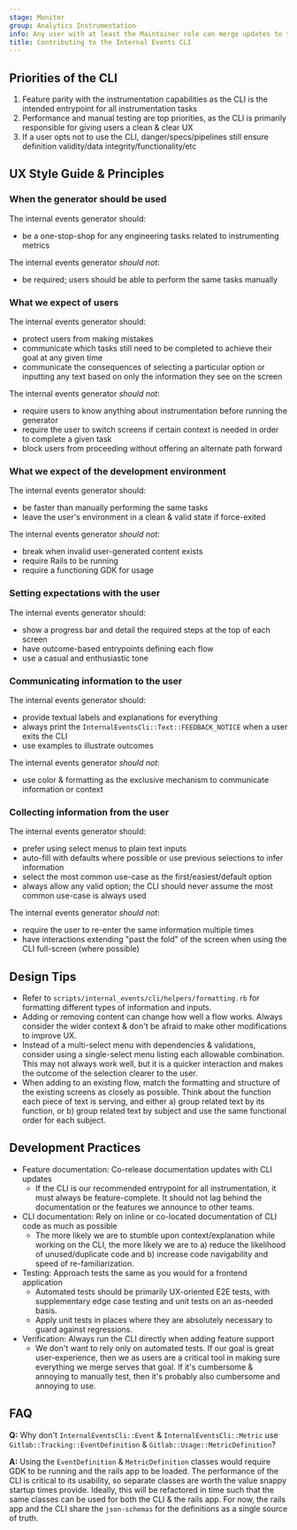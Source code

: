 ```yaml
---
stage: Monitor
group: Analytics Instrumentation
info: Any user with at least the Maintainer role can merge updates to this content. For details, see https://docs.gitlab.com/development/development_processes/#development-guidelines-review.
title: Contributing to the Internal Events CLI
---
```


## Priorities of the CLI

1. Feature parity with the instrumentation capabilities as the CLI is the intended entrypoint for all instrumentation tasks
1. Performance and manual testing are top priorities, as the CLI is primarily responsible for giving users a clean & clear UX
1. If a user opts not to use the CLI, danger/specs/pipelines still ensure definition validity/data integrity/functionality/etc

## UX Style Guide & Principles

### When the generator should be used

The internal events generator should:

- be a one-stop-shop for any engineering tasks related to instrumenting metrics

The internal events generator _should not_:

- be required; users should be able to perform the same tasks manually

### What we expect of users

The internal events generator should:

- protect users from making mistakes
- communicate which tasks still need to be completed to achieve their goal at any given time
- communicate the consequences of selecting a particular option or inputting any text based on only the information they see on the screen

The internal events generator _should not_:

- require users to know anything about instrumentation before running the generator
- require the user to switch screens if certain context is needed in order to complete a given task
- block users from proceeding without offering an alternate path forward

### What we expect of the development environment

The internal events generator should:

- be faster than manually performing the same tasks
- leave the user's environment in a clean & valid state if force-exited

The internal events generator _should not_:

- break when invalid user-generated content exists
- require Rails to be running
- require a functioning GDK for usage

### Setting expectations with the user

The internal events generator should:

- show a progress bar and detail the required steps at the top of each screen
- have outcome-based entrypoints defining each flow
- use a casual and enthusiastic tone

### Communicating information to the user

The internal events generator should:

- provide textual labels and explanations for everything
- always print the `InternalEventsCli::Text::FEEDBACK_NOTICE` when a user exits the CLI
- use examples to illustrate outcomes

The internal events generator _should not_:

- use color & formatting as the exclusive mechanism to communicate information or context

### Collecting information from the user

The internal events generator should:

- prefer using select menus to plain text inputs
- auto-fill with defaults where possible or use previous selections to infer information
- select the most common use-case as the first/easiest/default option
- always allow any valid option; the CLI should never assume the most common use-case is always used

The internal events generator _should not_:

- require the user to re-enter the same information multiple times
- have interactions extending "past the fold" of the screen when using the CLI full-screen (where possible)

## Design Tips

- Refer to `scripts/internal_events/cli/helpers/formatting.rb` for formatting different types of information and inputs.
- Adding or removing content can change how well a flow works. Always consider the wider context & don't be afraid to make other modifications to improve UX.
- Instead of a multi-select menu with dependencies & validations, consider using a single-select menu listing each allowable combination. This may not always work well, but it is a quicker interaction and makes the outcome of the selection clearer to the user.
- When adding to an existing flow, match the formatting and structure of the existing screens as closely as possible. Think about the function each piece of text is serving, and either a) group related text by its function, or b) group related text by subject and use the same functional order for each subject.

## Development Practices

- Feature documentation: Co-release documentation updates with CLI updates
  - If the CLI is our recommended entrypoint for all instrumentation, it must always be feature-complete. It should
    not lag behind the documentation or the features we announce to other teams.
- CLI documentation: Rely on inline or co-located documentation of CLI code as much as possible
  - The more likely we are to stumble upon context/explanation while working on the CLI, the more likely we are to a) reduce the likelihood of unused/duplicate code and b) increase code navigability and speed of re-familiarization.
- Testing: Approach tests the same as you would for a frontend application
  - Automated tests should be primarily UX-oriented E2E tests, with supplementary edge case testing and unit tests on an as-needed basis.
  - Apply unit tests in places where they are absolutely necessary to guard against regressions.
- Verification: Always run the CLI directly when adding feature support
  - We don't want to rely only on automated tests. If our goal is great user-experience, then we as users are a critical tool in making sure everything we merge serves that goal. If it's cumbersome & annoying to manually test, then it's probably also cumbersome and annoying to use.

## FAQ

**Q:** Why don't `InternalEventsCli::Event` & `InternalEventsCli::Metric` use `Gitlab::Tracking::EventDefinition` & `Gitlab::Usage::MetricDefinition`?

**A:** Using the `EventDefinition` & `MetricDefinition` classes would require GDK to be running and the rails app to be loaded. The performance of the CLI is critical to its usability, so separate classes are worth the value snappy startup times provide. Ideally, this will be refactored in time such that the same classes can be used for both the CLI & the rails app. For now, the rails app and the CLI share the `json-schemas` for the definitions as a single source of truth.
